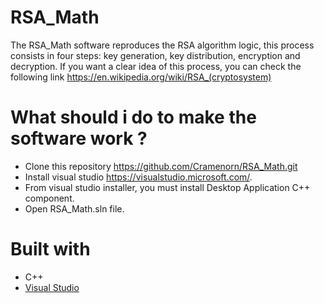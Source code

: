 # RSA_Math
The RSA_Math software reproduces the RSA algorithm logic, this process consists in four steps: key generation, key distribution, encryption and decryption. If you want a clear idea of this process, you can check the following link https://en.wikipedia.org/wiki/RSA_(cryptosystem)
# What should i do to make the software work ?

* Clone this repository https://github.com/Cramenorn/RSA_Math.git
* Install visual studio https://visualstudio.microsoft.com/.
* From visual studio installer, you must install Desktop Application C++ component.
* Open RSA_Math.sln file.

# Built with
* C++
* [Visual Studio](https://visualstudio.microsoft.com/)
